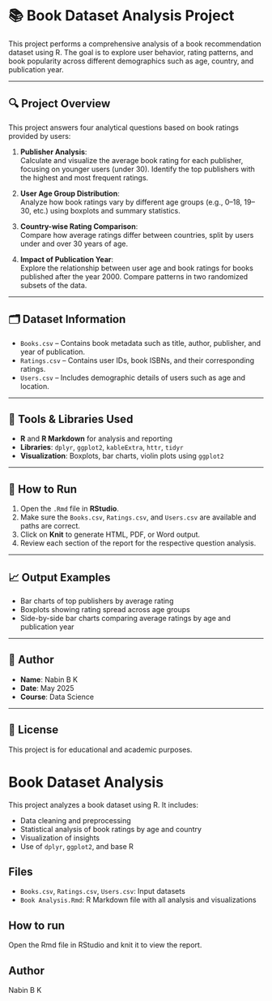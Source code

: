 # 📚 Book Dataset Analysis Project

This project performs a comprehensive analysis of a book recommendation dataset using R. The goal is to explore user behavior, rating patterns, and book popularity across different demographics such as age, country, and publication year.

---

## 🔍 Project Overview

This project answers four analytical questions based on book ratings provided by users:

1. **Publisher Analysis**:  
   Calculate and visualize the average book rating for each publisher, focusing on younger users (under 30). Identify the top publishers with the highest and most frequent ratings.

2. **User Age Group Distribution**:  
   Analyze how book ratings vary by different age groups (e.g., 0–18, 19–30, etc.) using boxplots and summary statistics.

3. **Country-wise Rating Comparison**:  
   Compare how average ratings differ between countries, split by users under and over 30 years of age.

4. **Impact of Publication Year**:  
   Explore the relationship between user age and book ratings for books published after the year 2000. Compare patterns in two randomized subsets of the data.

---

## 🗂️ Dataset Information

- `Books.csv` – Contains book metadata such as title, author, publisher, and year of publication.
- `Ratings.csv` – Contains user IDs, book ISBNs, and their corresponding ratings.
- `Users.csv` – Includes demographic details of users such as age and location.

---

## 🧰 Tools & Libraries Used

- **R** and **R Markdown** for analysis and reporting
- **Libraries**: `dplyr`, `ggplot2`, `kableExtra`, `httr`, `tidyr`
- **Visualization**: Boxplots, bar charts, violin plots using `ggplot2`

---

## 🧪 How to Run

1. Open the `.Rmd` file in **RStudio**.
2. Make sure the `Books.csv`, `Ratings.csv`, and `Users.csv` are available and paths are correct.
3. Click on **Knit** to generate HTML, PDF, or Word output.
4. Review each section of the report for the respective question analysis.

---

## 📈 Output Examples

- Bar charts of top publishers by average rating  
- Boxplots showing rating spread across age groups  
- Side-by-side bar charts comparing average ratings by age and publication year  

---

## 👤 Author

- **Name**: Nabin B K  
- **Date**: May 2025  
- **Course**: Data Science

---

## 📄 License

This project is for educational and academic purposes.

# Book Dataset Analysis

This project analyzes a book dataset using R. It includes:
- Data cleaning and preprocessing
- Statistical analysis of book ratings by age and country
- Visualization of insights
- Use of `dplyr`, `ggplot2`, and base R

## Files
- `Books.csv`, `Ratings.csv`, `Users.csv`: Input datasets
- `Book Analysis.Rmd`: R Markdown file with all analysis and visualizations

## How to run
Open the Rmd file in RStudio and knit it to view the report.

## Author
Nabin B K

